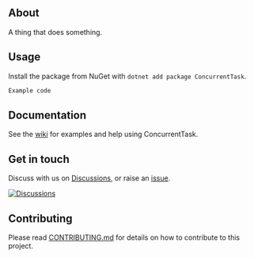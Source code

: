 ﻿## About

A thing that does something.

## Usage
Install the package from NuGet with `dotnet add package ConcurrentTask`.

```csharp
Example code
```

## Documentation
See the [wiki](https://github.com/robertcoltheart/ConcurrentTask/wiki) for examples and help using ConcurrentTask.

## Get in touch
Discuss with us on [Discussions](https://github.com/robertcoltheart/ConcurrentTask/discussions), or raise an [issue](https://github.com/robertcoltheart/ConcurrentTask/issues).

[![Discussions](https://img.shields.io/badge/DISCUSS-ON%20GITHUB-yellow?style=for-the-badge)](https://github.com/robertcoltheart/ConcurrentTask/discussions)

## Contributing
Please read [CONTRIBUTING.md](CONTRIBUTING.md) for details on how to contribute to this project.

